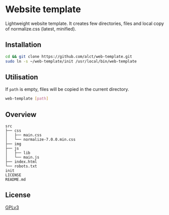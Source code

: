 # Website template

Lightweight website template. It creates few directories, files and local copy of normalize.css (latest, minified).

## Installation

```bash
cd && git clone https://github.com/alct/web-template.git
sudo ln -s ~/web-template/init /usr/local/bin/web-template
```

## Utilisation

If `path` is empty, files will be copied in the current directory.

```bash
web-template [path]
```

## Overview

    src
    ├── css
    │   ├── main.css
    │   └── normalize-7.0.0.min.css
    ├── img
    ├── js
    │   ├── lib
    │   └── main.js
    ├── index.html
    └── robots.txt
    init
    LICENSE
    README.md

## License

[GPLv3](LICENSE)
